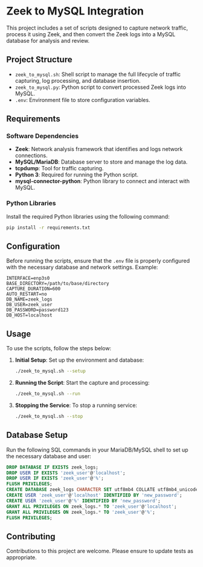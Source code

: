 # Zeek to MySQL Integration

This project includes a set of scripts designed to capture network traffic, process it using Zeek, and then convert the Zeek logs into a MySQL database for analysis and review.

## Project Structure

- `zeek_to_mysql.sh`: Shell script to manage the full lifecycle of traffic capturing, log processing, and database insertion.
- `zeek_to_mysql.py`: Python script to convert processed Zeek logs into MySQL.
- `.env`: Environment file to store configuration variables.

## Requirements

### Software Dependencies

- **Zeek**: Network analysis framework that identifies and logs network connections.
- **MySQL/MariaDB**: Database server to store and manage the log data.
- **tcpdump**: Tool for traffic capturing.
- **Python 3**: Required for running the Python script.
- **mysql-connector-python**: Python library to connect and interact with MySQL.

### Python Libraries

Install the required Python libraries using the following command:

```bash
pip install -r requirements.txt
```

## Configuration

Before running the scripts, ensure that the `.env` file is properly configured with the necessary database and network settings. Example:

```plaintext
INTERFACE=enp3s0
BASE_DIRECTORY=/path/to/base/directory
CAPTURE_DURATION=600
AUTO_RESTART=no
DB_NAME=zeek_logs
DB_USER=zeek_user
DB_PASSWORD=password123
DB_HOST=localhost
```

## Usage

To use the scripts, follow the steps below:

1. **Initial Setup**:
   Set up the environment and database:
   ```bash
   ./zeek_to_mysql.sh --setup
   ```
   
2. **Running the Script**:
   Start the capture and processing:
   ```bash
   ./zeek_to_mysql.sh --run
   ```

3. **Stopping the Service**:
   To stop a running service:
   ```bash
   ./zeek_to_mysql.sh --stop
   ```

## Database Setup

Run the following SQL commands in your MariaDB/MySQL shell to set up the necessary database and user:

```sql
DROP DATABASE IF EXISTS zeek_logs;
DROP USER IF EXISTS 'zeek_user'@'localhost';
DROP USER IF EXISTS 'zeek_user'@'%';
FLUSH PRIVILEGES;
CREATE DATABASE zeek_logs CHARACTER SET utf8mb4 COLLATE utf8mb4_unicode_ci;
CREATE USER 'zeek_user'@'localhost' IDENTIFIED BY 'new_password';
CREATE USER 'zeek_user'@'%' IDENTIFIED BY 'new_password';
GRANT ALL PRIVILEGES ON zeek_logs.* TO 'zeek_user'@'localhost';
GRANT ALL PRIVILEGES ON zeek_logs.* TO 'zeek_user'@'%';
FLUSH PRIVILEGES;
```

## Contributing

Contributions to this project are welcome. Please ensure to update tests as appropriate.
